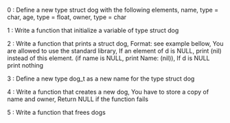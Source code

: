 0 : Define a new type struct dog with the following elements, name, type = char, age, type = float, owner, type = char

1 : Write a function that initialize a variable of type struct dog

2 : Write a function that prints a struct dog, Format: see example bellow, You are allowed to use the standard library, If an element of d is NULL, print (nil) instead of this element. (if name is NULL, print Name: (nil)), If d is NULL print nothing

3 : Define a new type dog_t as a new name for the type struct dog

4 : Write a function that creates a new dog, You have to store a copy of name and owner, Return NULL if the function fails

5 : Write a function that frees dogs
